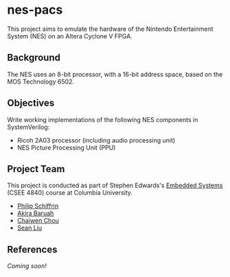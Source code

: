 # nes-pacs

This project aims to emulate the hardware of the Nintendo
Entertainment System (NES) on an Altera Cyclone V FPGA.


## Background

The NES uses an 8-bit processor, with a 16-bit address space, based on
the MOS Technology 6502.


## Objectives

Write working implementations of the following NES components in
SystemVerilog:

- Ricoh 2A03 processor (including audio processing unit)
- NES Picture Processing Unit (PPU)


## Project Team

This project is conducted as part of Stephen Edwards's [Embedded
Systems](http://www.cs.columbia.edu/~sedwards/classes/2016/4840-spring/index.html)
(CSEE 4840) course at Columbia University.

- [Philip Schiffrin](https://github.com/nethacker11)
- [Akira Baruah](https://github.com/akira-baruah)
- [Chaiwen Chou](https://github.com/chaiwen)
- [Sean Liu](https://github.com/seansliu)


## References
*Coming soon!*
